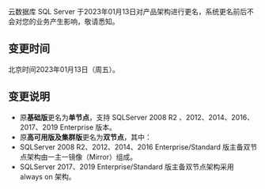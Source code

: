 云数据库 SQL Server 于2023年01月13日对产品架构进行更名，系统更名前后不会对您的业务产生影响，敬请悉知。

## 变更时间
北京时间2023年01月13日（周五）。

## 变更说明
- 原**基础版**更名为**单节点**，支持 SQLServer 2008 R2 、2012、2014、2016、2017、2019 Enterprise 版本。
- 原**高可用版及集群版**更名为**双节点**，其中：
 - SQLServer 2008 R2、2012、2014、2016 Enterprise/Standard 版主备双节点架构由一主一镜像（Mirror）组成。
 - SQLServer 2017、2019 Enterprise/Standard 版主备双节点架构采用 always on 架构。
